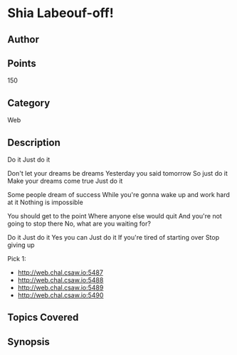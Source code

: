 # Shia Labeouf-off!
## Author

## Points
150
## Category
Web
## Description
Do it
Just do it

Don't let your dreams be dreams
Yesterday you said tomorrow
So just do it
Make your dreams come true
Just do it

Some people dream of success
While you're gonna wake up and work hard at it
Nothing is impossible

You should get to the point
Where anyone else would quit
And you're not going to stop there
No, what are you waiting for?

Do it
Just do it
Yes you can
Just do it
If you're tired of starting over
Stop giving up

Pick 1:
* http://web.chal.csaw.io:5487
* http://web.chal.csaw.io:5488
* http://web.chal.csaw.io:5489
* http://web.chal.csaw.io:5490

## Topics Covered

## Synopsis

